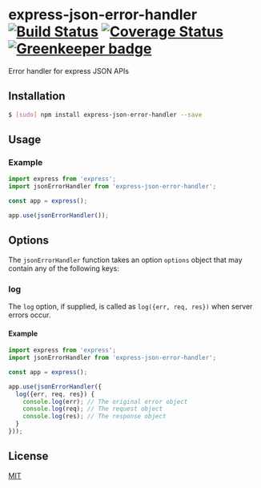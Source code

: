 # express-json-error-handler [![Build Status](https://travis-ci.org/noamokman/express-json-error-handler.svg?branch=master)](https://travis-ci.org/noamokman/express-json-error-handler) [![Coverage Status](https://coveralls.io/repos/github/noamokman/express-json-error-handler/badge.svg?branch=master)](https://coveralls.io/github/noamokman/express-json-error-handler?branch=master) [![Greenkeeper badge](https://badges.greenkeeper.io/noamokman/express-json-error-handler.svg)](https://greenkeeper.io/)

Error handler for express JSON APIs


## Installation
``` bash
$ [sudo] npm install express-json-error-handler --save
```

## Usage

### Example
``` js
import express from 'express';
import jsonErrorHandler from 'express-json-error-handler';

const app = express();

app.use(jsonErrorHandler());

```

## Options

The `jsonErrorHandler` function takes an option `options` object that may contain any of
the following keys:

### log

The `log` option, if supplied, is called as `log({err, req, res})` when server errors occur.
#### Example
``` js
import express from 'express';
import jsonErrorHandler from 'express-json-error-handler';

const app = express();

app.use(jsonErrorHandler({
  log({err, req, res}) {
    console.log(err); // The original error object
    console.log(req); // The request object
    console.log(res); // The response object
  }
}));

```

## License

[MIT](LICENSE)